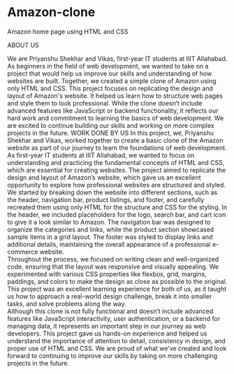 # Amazon-clone

Amazon home page using HTML and CSS

ABOUT US

We are Priyanshu Shekhar and Vikas, first-year IT students at IIIT Allahabad. As beginners in the field of web development, we wanted to take on a project that would help us improve our skills and understanding of how websites are built. Together, we created a simple clone of Amazon using only HTML and CSS. This project focuses on replicating the design and layout of Amazon's website. It helped us learn how to structure web pages and style them to look professional. While the clone doesn’t include advanced features like JavaScript or backend functionality, it reflects our hard work and commitment to learning the basics of web development. We are excited to continue building our skills and working on more complex projects in the future.
WORK DONE BY US
In this project, we, Priyanshu Shekhar and Vikas, worked together to create a basic clone of the Amazon website as part of our journey to learn the foundations of web development. As first-year IT students at IIIT Allahabad, we wanted to focus on understanding and practicing the fundamental concepts of HTML and CSS, which are essential for creating websites. The project aimed to replicate the design and layout of Amazon’s website, which gave us an excellent opportunity to explore how professional websites are structured and styled.  
We started by breaking down the website into different sections, such as the header, navigation bar, product listings, and footer, and carefully recreated them using only HTML for the structure and CSS for the styling. In the header, we included placeholders for the logo, search bar, and cart icon to give it a look similar to Amazon. The navigation bar was designed to organize the categories and links, while the product section showcased sample items in a grid layout. The footer was styled to display links and additional details, maintaining the overall appearance of a professional e-commerce website.  
Throughout the process, we focused on writing clean and well-organized code, ensuring that the layout was responsive and visually appealing. We experimented with various CSS properties like flexbox, grid, margins, paddings, and colors to make the design as close as possible to the original. This project was an excellent learning experience for both of us, as it taught us how to approach a real-world design challenge, break it into smaller tasks, and solve problems along the way.  
Although this clone is not fully functional and doesn’t include advanced features like JavaScript interactivity, user authentication, or a backend for managing data, it represents an important step in our journey as web developers. This project gave us hands-on experience and helped us understand the importance of attention to detail, consistency in design, and proper use of HTML and CSS. We are proud of what we’ve created and look forward to continuing to improve our skills by taking on more challenging projects in the future.
